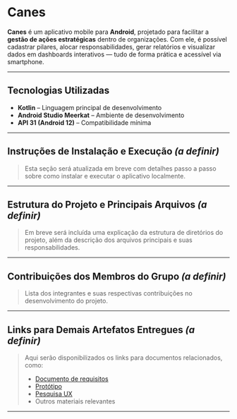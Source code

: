 # Canes

**Canes** é um aplicativo mobile para **Android**, projetado para facilitar a **gestão de ações estratégicas** dentro de organizações. Com ele, é possível cadastrar pilares, alocar responsabilidades, gerar relatórios e visualizar dados em dashboards interativos — tudo de forma prática e acessível via smartphone.

---

## Tecnologias Utilizadas

- **Kotlin** – Linguagem principal de desenvolvimento
- **Android Studio Meerkat** – Ambiente de desenvolvimento
- **API 31 (Android 12)** – Compatibilidade mínima

---

## Instruções de Instalação e Execução *(a definir)*

> Esta seção será atualizada em breve com detalhes passo a passo sobre como instalar e executar o aplicativo localmente.

---

## Estrutura do Projeto e Principais Arquivos *(a definir)*

> Em breve será incluída uma explicação da estrutura de diretórios do projeto, além da descrição dos arquivos principais e suas responsabilidades.

---

## Contribuições dos Membros do Grupo *(a definir)*

> Lista dos integrantes e suas respectivas contribuições no desenvolvimento do projeto.

---

## Links para Demais Artefatos Entregues *(a definir)*

> Aqui serão disponibilizados os links para documentos relacionados, como:
> - [Documento de requisitos](https://www.notion.so/Especifica-o-de-Requisitos-do-Sistema-1b965e19a7b3805e8a66e4fadebe0748)
> - [Protótipo](https://www.figma.com/proto/VKRKXyLgakN3exJ1mfqr1s/Projeto-3?node-id=32-6&p=f&t=DGhV8zuVcv1GAs9W-1&scaling=scale-down&content-scaling=fixed&page-id=32%3A3&starting-point-node-id=32%3A6)
> - [Pesquisa UX](https://miro.com/app/board/uXjVIAXIpJo=/?share_link_id=795294644843)
> - Outros materiais relevantes

---
